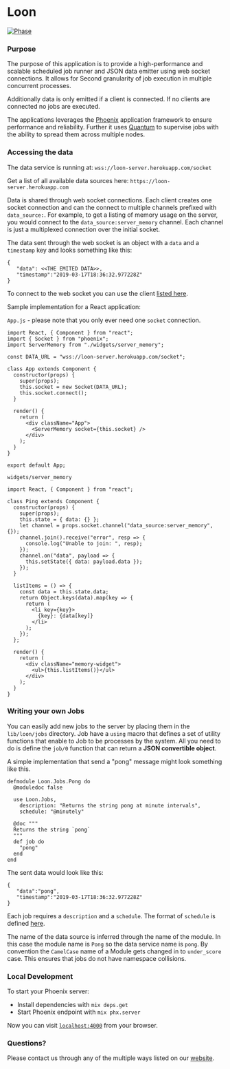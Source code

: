 # Loon

[![Phase](https://img.shields.io/badge/Phase-Discovery-b7028e.svg)](https://digital.canada.ca/products/)

### Purpose

The purpose of this application is to provide a high-performance and scalable scheduled job runner and JSON data emitter using web socket connections. It allows for Second granularity of job execution in multiple concurrent processes.

Additionally data is only emitted if a client is connected. If no clients are connected no jobs are executed.

The applications leverages the [Phoenix](https://phoenixframework.org/) application framework to ensure performance and reliability. Further it uses [Quantum](https://github.com/quantum-elixir/quantum-core) to supervise jobs with the ability to spread them across multiple nodes.

### Accessing the data

The data service is running at: `wss://loon-server.herokuapp.com/socket`

Get a list of all available data sources here: `https://loon-server.herokuapp.com`

Data is shared through web socket connections. Each client creates one socket connection and can the connect to multiple channels prefixed with `data_source:`. For example, to get a listing of memory usage on the server, you would connect to the `data_source:server_memory` channel. Each channel is just a multiplexed connection over the initial socket.

The data sent through the web socket is an object with a `data` and a `timestamp` key and looks something like this:

```
{
   "data": <<THE EMITED DATA>>,
   "timestamp":"2019-03-17T18:36:32.977228Z"
}
```

To connect to the web socket you can use the client [listed here](https://hexdocs.pm/phoenix/channels.html#client-libraries).

Sample implementation for a React application:

`App.js` - please note that you only ever need one `socket` connection.

```
import React, { Component } from "react";
import { Socket } from "phoenix";
import ServerMemory from "./widgets/server_memory";

const DATA_URL = "wss://loon-server.herokuapp.com/socket";

class App extends Component {
  constructor(props) {
    super(props);
    this.socket = new Socket(DATA_URL);
    this.socket.connect();
  }

  render() {
    return (
      <div className="App">
        <ServerMemory socket={this.socket} />
      </div>
    );
  }
}

export default App;
```

`widgets/server_memory`

```
import React, { Component } from "react";

class Ping extends Component {
  constructor(props) {
    super(props);
    this.state = { data: {} };
    let channel = props.socket.channel("data_source:server_memory", {});
    channel.join().receive("error", resp => {
      console.log("Unable to join: ", resp);
    });
    channel.on("data", payload => {
      this.setState({ data: payload.data });
    });
  }

  listItems = () => {
    const data = this.state.data;
    return Object.keys(data).map(key => {
      return (
        <li key={key}>
          {key}: {data[key]}
        </li>
      );
    });
  };

  render() {
    return (
      <div className="memory-widget">
        <ul>{this.listItems()}</ul>
      </div>
    );
  }
}
```

### Writing your own Jobs

You can easily add new jobs to the server by placing them in the `lib/loon/jobs` directory. Job have a `using` macro that defines a set of
utility functions that enable to Job to be processes by the system. All you need to do is define the `job/0` function that can return a **JSON convertible object**.

A simple implementation that send a "pong" message might look something like this.

```
defmodule Loon.Jobs.Pong do
  @moduledoc false

  use Loon.Jobs,
    description: "Returns the string pong at minute intervals",
    schedule: "@minutely"

  @doc """
  Returns the string `pong`
  """
  def job do
    "pong"
  end
end
```

The sent data would look like this:

```
{
   "data":"pong",
   "timestamp":"2019-03-17T18:36:32.977228Z"
}
```

Each job requires a `description` and a `schedule`. The format of `schedule` is defined [here](https://hexdocs.pm/quantum/crontab-format.html#basics).

The name of the data source is inferred through the name of the module. In this case the module name is `Pong` so the data service name is `pong`. By convention the `CamelCase` name of a Module gets changed in to `under_score` case. This ensures that jobs do not have namespace collisions.

### Local Development

To start your Phoenix server:

- Install dependencies with `mix deps.get`
- Start Phoenix endpoint with `mix phx.server`

Now you can visit [`localhost:4000`](http://localhost:4000) from your browser.

### Questions?

Please contact us through any of the multiple ways listed on our [website](https://digital.canada.ca/).
